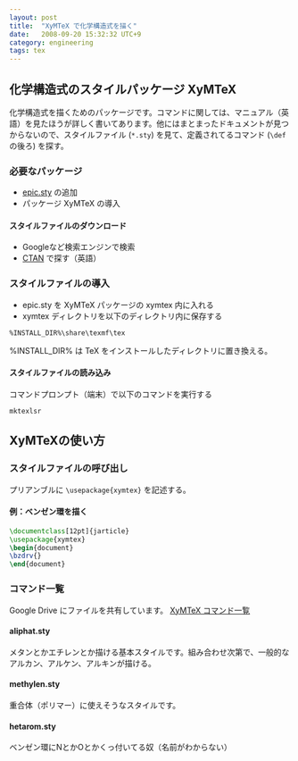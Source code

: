 ```yaml
---
layout: post
title:  "XyMTeX で化学構造式を描く"
date:   2008-09-20 15:32:32 UTC+9
category: engineering
tags: tex
---
```


## 化学構造式のスタイルパッケージ XyMTeX

化学構造式を描くためのパッケージです。コマンドに関しては、マニュアル（英語）を見たほうが詳しく書いてあります。他にはまとまったドキュメントが見つからないので、スタイルファイル (`*.sty`) を見て、定義されてるコマンド (`\def` の後ろ) を探す。

### 必要なパッケージ

- [epic.sty](http://www.mit.edu/afs/athena/contrib/tex-contrib/Chem2/xymtex/epic.sty) の追加
- パッケージ XyMTeX の導入

#### スタイルファイルのダウンロード

- Googleなど検索エンジンで検索
- [CTAN](http://www.ctan.org/search.html#byName) で探す（英語）

### スタイルファイルの導入

- epic.sty を XyMTeX パッケージの xymtex 内に入れる
- xymtex ディレクトリを以下のディレクトリ内に保存する

```
%INSTALL_DIR%\share\texmf\tex
```

%INSTALL_DIR% は TeX をインストールしたディレクトリに置き換える。


#### スタイルファイルの読み込み

コマンドプロンプト（端末）で以下のコマンドを実行する

```
mktexlsr
```

## XyMTeXの使い方

### スタイルファイルの呼び出し

プリアンブルに `\usepackage{xymtex}` を記述する。

#### 例：ベンゼン環を描く

```tex
\documentclass[12pt]{jarticle}
\usepackage{xymtex}
\begin{document}
\bzdrv{}
\end{document}
```

### コマンド一覧

Google Drive にファイルを共有しています。
[XyMTeX コマンド一覧](https://drive.google.com/folderview?id=0B2_vpZAj15VrUFZHZVZMNzBDdjg)

#### aliphat.sty

メタンとかエチレンとか描ける基本スタイルです。組み合わせ次第で、一般的なアルカン、アルケン、アルキンが描ける。

#### methylen.sty

重合体（ポリマー）に使えそうなスタイルです。

#### hetarom.sty

ベンゼン環にNとかOとかくっ付いてる奴（名前がわからない）
